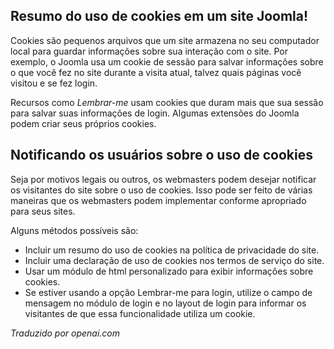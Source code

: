 <!-- Filename: Cookie_notification / Display title: Cookies  -->

## Resumo do uso de cookies em um site Joomla!

Cookies são pequenos arquivos que um site armazena no seu computador local para guardar informações sobre sua interação com o site. Por exemplo, o Joomla usa um cookie de sessão para salvar informações sobre o que você fez no site durante a visita atual, talvez quais páginas você visitou e se fez login.

Recursos como *Lembrar-me* usam cookies que duram mais que sua sessão para salvar suas informações de login. Algumas extensões do Joomla podem criar seus próprios cookies.

## Notificando os usuários sobre o uso de cookies

Seja por motivos legais ou outros, os webmasters podem desejar notificar os visitantes do site sobre o uso de cookies. Isso pode ser feito de várias maneiras que os webmasters podem implementar conforme apropriado para seus sites.

Alguns métodos possíveis são:

- Incluir um resumo do uso de cookies na política de privacidade do site.
- Incluir uma declaração de uso de cookies nos termos de serviço do site.
- Usar um módulo de html personalizado para exibir informações sobre cookies.
- Se estiver usando a opção Lembrar-me para login, utilize o campo de mensagem no módulo de login e no layout de login para informar os visitantes de que essa funcionalidade utiliza um cookie.

*Traduzido por openai.com*

